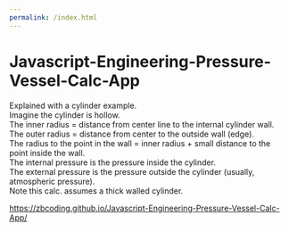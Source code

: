 ```yaml
---
permalink: /index.html
---
```

# Javascript-Engineering-Pressure-Vessel-Calc-App
Explained with a cylinder example.  
Imagine the cylinder is hollow.  
The inner radius = distance from center line to the internal cylinder wall.   
The outer radius = distance from center to the outside wall (edge).  
The radius to the point in the wall = inner radius + small distance to the point inside the wall.  
The internal pressure is the pressure inside the cylinder.  
The external pressure is the pressure outside the cylinder (usually, atmospheric pressure).  
Note this calc. assumes a thick walled cylinder.  

https://zbcoding.github.io/Javascript-Engineering-Pressure-Vessel-Calc-App/